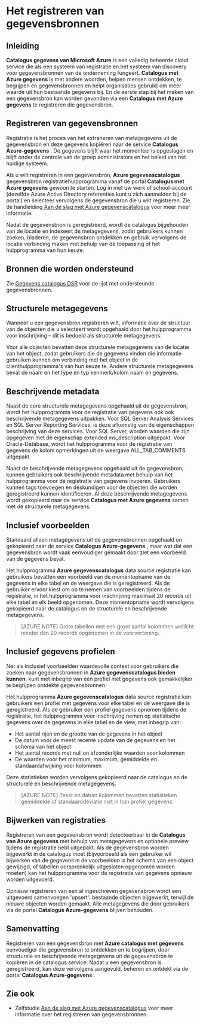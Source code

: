 <properties
   pageTitle="Het registreren van gegevensbronnen | Microsoft Azure"
   description="Hoe kan ik artikel markeren het registreren van gegevensbronnen met Azure gegevenscatalogus, inclusief de metagegevensvelden tijdens de registratie hebt uitgepakt."
   services="data-catalog"
   documentationCenter=""
   authors="steelanddata"
   manager="NA"
   editor=""
   tags=""/>
<tags
   ms.service="data-catalog"
   ms.devlang="NA"
   ms.topic="article"
   ms.tgt_pltfrm="NA"
   ms.workload="data-catalog"
   ms.date="10/04/2016"
   ms.author="maroche"/>


# <a name="how-to-register-data-sources"></a>Het registreren van gegevensbronnen

## <a name="introduction"></a>Inleiding
**Catalogus gegevens van Microsoft Azure** is een volledig beheerde cloud service die als een systeem van registratie en het systeem van discovery voor gegevensbronnen van de onderneming fungeert. **Catalogus met Azure gegevens** is met andere woorden, helpen mensen ontdekken, te begrijpen en gegevensbronnen en helpt organisaties gebruikt om meer waarde uit hun bestaande gegevens bij. En de eerste stap bij het maken van een gegevensbron kan worden gevonden via een **Catalogus met Azure gegevens** te registreren die gegevensbron.
## <a name="registering-data-sources"></a>Registreren van gegevensbronnen
Registratie is het proces van het extraheren van metagegevens uit de gegevensbron en deze gegevens kopiëren naar de service **Catalogus Azure-gegevens** . De gegevens blijft waar het momenteel is opgeslagen en blijft onder de controle van de groep administrators en het beleid van het huidige systeem.

Als u wilt registreren in een gegevensbron, **Azure gegevenscatalogus** gegevensbron registratiehulpprogramma vanaf de portal **Catalogus met Azure gegevens** gewoon te starten. Log in met uw werk of school-account (dezelfde Azure Active Directory referenties kunt u zich aanmelden bij de portal) en selecteer vervolgens de gegevensbron die u wilt registreren.
Zie de handleiding [Aan de slag met Azure gegevenscatalogus](data-catalog-get-started.md) voor meer meer informatie.

Nadat de gegevensbron is geregistreerd, wordt de catalogus bijgehouden van de locatie en indexeert de metagegevens, zodat gebruikers kunnen zoeken, bladeren, de gegevensbron ontdekken en gebruik vervolgens de locatie verbinding maken met behulp van de toepassing of het hulpprogramma van hun keuze.

## <a name="sources-supported"></a>Bronnen die worden ondersteund
Zie [Gegevens catalogus DSR](data-catalog-dsr.md) voor de lijst met ondersteunde gegevensbronnen.
<br/>


## <a name="structural-metadata"></a>Structurele metagegevens
Wanneer u een gegevensbron registreren wilt, informatie over de structuur van de objecten die u selecteert wordt opgehaald door het hulpprogramma voor inschrijving – dit is bedoeld als structurele metagegevens.

Voor alle objecten bevatten deze structurele metagegevens van de locatie van het object, zodat gebruikers die de gegevens vinden die informatie gebruiken kunnen om verbinding met het object in de clienthulpprogramma's van hun keuze te. Andere structurele metagegevens bevat de naam en het type en typ kenmerk/kolom naam en gegevens.

## <a name="descriptive-metadata"></a>Beschrijvende metadata
Naast de core structurele metagegevens opgehaald uit de gegevensbron, wordt het hulpprogramma voor de registratie van gegevens ook ook beschrijvende metagegevens uitpakken. Voor SQL Server Analysis Services en SQL Server Reporting Services, is deze afkomstig van de eigenschappen beschrijving van deze services. Voor SQL Server, worden waarden die zijn opgegeven met de eigenschap extended ms_description uitgepakt. Voor Oracle-Database, wordt het hulpprogramma voor de registratie van gegevens de kolom opmerkingen uit de weergave ALL_TAB_COMMENTS uitgepakt.

Naast de beschrijvende metagegevens opgehaald uit de gegevensbron, kunnen gebruikers ook beschrijvende metadata met behulp van het hulpprogramma voor de registratie van gegevens invoeren. Gebruikers kunnen tags toevoegen en deskundigen voor de objecten die worden geregistreerd kunnen identificeren. Al deze beschrijvende metagegevens wordt gekopieerd naar de service **Catalogus met Azure gegevens** samen met de structurele metagegevens.

## <a name="including-previews"></a>Inclusief voorbeelden

Standaard alleen metagegevens uit de gegevensbronnen opgehaald en gekopieerd naar de service **Catalogus Azure-gegevens** , maar wat dat een gegevensbron wordt vaak eenvoudiger gemaakt door ziet een voorbeeld van de gegevens bevat.

Het hulpprogramma **Azure gegevenscatalogus** data source registratie kan gebruikers bevatten een voorbeeld van de momentopname van de gegevens in elke tabel en de weergave die is geregistreerd. Als de gebruiker ervoor kiest om op te nemen van voorbeelden tijdens de registratie, in het hulpprogramma voor inschrijving maximaal 20 records uit elke tabel en elk beeld opgenomen. Deze momentopname wordt vervolgens gekopieerd naar de catalogus en de structurele en beschrijvende metagegevens.


> [AZURE.NOTE]  Grote tabellen met een groot aantal kolommen wellicht minder dan 20 records opgenomen in de voorvertoning.


## <a name="including-data-profiles"></a>Inclusief gegevens profielen

Net als inclusief voorbeelden waardevolle context voor gebruikers die zoeken naar gegevensbronnen in **Azure gegevenscatalogus bieden kunnen**, kunt met inbegrip van een profiel met gegevens ook gemakkelijker te begrijpen ontdekte gegevensbronnen.

Het hulpprogramma **Azure gegevenscatalogus** data source registratie kan gebruikers een profiel met gegevens voor elke tabel en de weergave die is geregistreerd. Als de gebruiker een profiel gegevens opnemen tijdens de registratie, het hulpprogramma voor inschrijving nemen op statistische gegevens over de gegevens in elke tabel en de view, met inbegrip van:

* Het aantal rijen en de grootte van de gegevens in het object
* De datum voor de meest recente update van de gegevens en het schema van het object
* Het aantal records met null en afzonderlijke waarden voor kolommen
* De waarden voor het minimum, maximum, gemiddelde en standaardafwijking voor kolommen

Deze statistieken worden vervolgens gekopieerd naar de catalogus en de structurele en beschrijvende metagegevens.

> [AZURE.NOTE]  Tekst en datum kolommen bevatten statistieken gemiddelde of standaarddeviatie niet in hun profiel gegevens.

## <a name="updating-registrations"></a>Bijwerken van registraties

Registreren van een gegevensbron wordt detecteerbaar in de **Catalogus van Azure gegevens** met behulp van metagegevens en optionele preview tijdens de registratie hebt uitgepakt. Als de gegevensbron worden bijgewerkt in de catalogus moet (bijvoorbeeld als een gebruiker wil bijwerken van de gegevens in de voorbeelden is het schema van een object gewijzigd, of tabellen oorspronkelijk uitgesloten opgenomen worden moeten) kan het hulpprogramma voor de registratie van gegevens opnieuw worden uitgevoerd.

Opnieuw registreren van een al ingeschreven gegevensbron wordt een uitgevoerd samenvoegen 'upsert': bestaande objecten bijgewerkt, terwijl de nieuwe objecten worden gemaakt. Alle metagegevens die door gebruikers via de portal **Catalogus Azure-gegevens** blijven behouden.

## <a name="summary"></a>Samenvatting
Registreren van een gegevensbron met **Azure catalogus met gegevens** eenvoudiger die gegevensbron te ontdekken en te begrijpen, door structurele en beschrijvende metagegevens uit de gegevensbron te kopiëren in de catalogus service. Nadat u een gegevensbron is geregistreerd, kan deze vervolgens aangevuld, beheren en ontdekt via de portal **Catalogus Azure-gegevens** .

## <a name="see-also"></a>Zie ook
- Zelfstudie [Aan de slag met Azure gegevenscatalogus](data-catalog-get-started.md) voor meer informatie over het registreren van gegevensbronnen.
